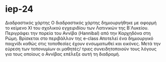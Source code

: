 # iep-24
Διαδραστικός χάρτης
Ο διαδραστικός χάρτης δημιουργήθηκε με αφορμή το κείμενο ΧΙ του σχολικού εγχειριδίου των Λατινικών της Β΄Λυκείου.
Περιγράφει την πορεία του Αννίβα (Hannibal) από την Καρχηδόνα στη Ρώμη. 
Βρίσκεται στο περιβάλλον της e-class 
Αποτελεί ένα δημιουργικό παιχνίδι καθώς στις τοποθεσίες έχουν ενσωματωθεί και εικόνες. 
Μετά την εύρεση των τοπονυμίων οι μαθητές/ τριες συνειδητοποιούν τους λόγους για τους οποίους ο Αννίβας επέλεξε αυτή τη διαδρομή. 
